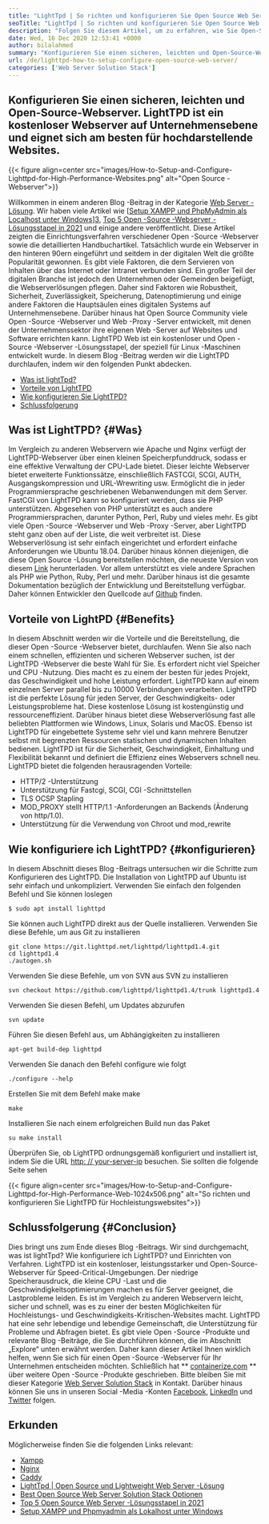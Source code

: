 ```yaml
---
title: "LightTpd | So richten und konfigurieren Sie Open Source Web Server '" 
seoTitle: "LightTpd | So richten und konfigurieren Sie Open Source Web Server" 
description: "Folgen Sie diesem Artikel, um zu erfahren, wie Sie Open-Source-Webserver einrichten und konfigurieren. LightTPD ist ein konformer Webserver, der mit einer robusten CPU -Laststeuerung geliefert wird." 
date: Wed, 16 Dec 2020 12:53:41 +0000
author: bilalahmed
summary: "Konfigurieren Sie einen sicheren, leichten und Open-Source-Webserver. LightTPD ist ein kostenloser Webserver auf Unternehmensebene und eignet sich am besten für hochdarstellende Websites." 
url: /de/lighttpd-how-to-setup-configure-open-source-web-server/
categories: ['Web Server Solution Stack']
---
```


## Konfigurieren Sie einen sicheren, leichten und Open-Source-Webserver. LightTPD ist ein kostenloser Webserver auf Unternehmensebene und eignet sich am besten für hochdarstellende Websites.

{{< figure align=center src="images/How-to-Setup-and-Configure-Lighttpd-for-High-Performance-Websites.png" alt="Open Source -Webserver">}}

Willkommen in einem anderen Blog -Beitrag in der Kategorie [Web Server -Lösung][1]. Wir haben viele Artikel wie [[Setup XAMPP und PhpMyAdmin als Localhost unter Windows][2]][3], [Top 5 Open -Source -Webserver -Lösungsstapel in 2021][4] und einige andere veröffentlicht. Diese Artikel zeigten die Einrichtungsverfahren verschiedener Open -Source -Webserver sowie die detaillierten Handbuchartikel. Tatsächlich wurde ein Webserver in den hinteren 90ern eingeführt und seitdem in der digitalen Welt die größte Popularität gewonnen. Es gibt viele Faktoren, die dem Servieren von Inhalten über das Internet oder Intranet verbunden sind. Ein großer Teil der digitalen Branche ist jedoch den Unternehmen oder Gemeinden beigefügt, die Webserverlösungen pflegen. Daher sind Faktoren wie Robustheit, Sicherheit, Zuverlässigkeit, Speicherung, Datenoptimierung und einige andere Faktoren die Hauptsäulen eines digitalen Systems auf Unternehmensebene.
Darüber hinaus hat Open Source Community viele Open -Source -Webserver und Web -Proxy -Server entwickelt, mit denen der Unternehmenssektor ihre eigenen Web -Server auf Websites und Software errichten kann. LightTPD Web ist ein kostenloser und Open -Source -Webserver -Lösungsstapel, der speziell für Linux -Maschinen entwickelt wurde. In diesem Blog -Beitrag werden wir die LightTPD durchlaufen, indem wir den folgenden Punkt abdecken.
  * [Was ist lightTpd?][5]
  * [Vorteile von LightTPD][6]
  * [Wie konfigurieren Sie LightTPD?][7]
  * [Schlussfolgerung][8]

## Was ist LightTPD? {#Was}
Im Vergleich zu anderen Webservern wie Apache und Nginx verfügt der LightTPD-Webserver über einen kleinen Speicherpfunddruck, sodass er eine effektive Verwaltung der CPU-Lade bietet. Dieser leichte Webserver bietet erweiterte Funktionssätze, einschließlich FASTCGI, SCGI, AUTH, Ausgangskompression und URL-Wrewriting usw. Ermöglicht die in jeder Programmiersprache geschriebenen Webanwendungen mit dem Server. FastCGI von LightTPD kann so konfiguriert werden, dass sie PHP unterstützen. Abgesehen von PHP unterstützt es auch andere Programmiersprachen, darunter Python, Perl, Ruby und vieles mehr.
Es gibt viele Open -Source -Webserver und Web -Proxy -Server, aber LightTPD steht ganz oben auf der Liste, die weit verbreitet ist. Diese Webserverlösung ist sehr einfach eingerichtet und erfordert einfache Anforderungen wie Ubuntu 18.04. Darüber hinaus können diejenigen, die diese Open Source -Lösung bereitstellen möchten, die neueste Version von diesem [Link][9] herunterladen. Vor allem unterstützt es viele andere Sprachen als PHP wie Python, Ruby, Perl und mehr. Darüber hinaus ist die gesamte Dokumentation bezüglich der Entwicklung und Bereitstellung verfügbar. Daher können Entwickler den Quellcode auf [Github][10] finden.

## Vorteile von LightPD {#Benefits}
In diesem Abschnitt werden wir die Vorteile und die Bereitstellung, die dieser Open -Source -Webserver bietet, durchlaufen. Wenn Sie also nach einem schnellen, effizienten und sicheren Webserver suchen, ist der LightTPD -Webserver die beste Wahl für Sie. Es erfordert nicht viel Speicher und CPU -Nutzung. Dies macht es zu einem der besten für jedes Projekt, das Geschwindigkeit und hohe Leistung erfordert. LightTPD kann auf einem einzelnen Server parallel bis zu 10000 Verbindungen verarbeiten. LightTPD ist die perfekte Lösung für jeden Server, der Geschwindigkeits- oder Leistungsprobleme hat. Diese kostenlose Lösung ist kostengünstig und ressourceneffizient.
Darüber hinaus bietet diese Webserverlösung fast alle beliebten Plattformen wie Windows, Linux, Solaris und MacOS. Ebenso ist LightTPD für eingebettete Systeme sehr viel und kann mehrere Benutzer selbst mit begrenzten Ressourcen statischen und dynamischen Inhalten bedienen. LightTPD ist für die Sicherheit, Geschwindigkeit, Einhaltung und Flexibilität bekannt und definiert die Effizienz eines Webservers schnell neu.
LightTPD bietet die folgenden herausragenden Vorteile:
  * HTTP/2 -Unterstützung
  * Unterstützung für Fastcgi, SCGI, CGI -Schnittstellen
  * TLS OCSP Stapling
  * MOD_PROXY stellt HTTP/1.1 -Anforderungen an Backends (Änderung von http/1.0).
  * Unterstützung für die Verwendung von Chroot und mod_rewrite

## Wie konfiguriere ich LightTPD? {#konfigurieren}
In diesem Abschnitt dieses Blog -Beitrags untersuchen wir die Schritte zum Konfigurieren des LightTPD. Die Installation von LightTPD auf Ubuntu ist sehr einfach und unkompliziert. Verwenden Sie einfach den folgenden Befehl und Sie können loslegen
```
$ sudo apt install lighttpd
```
Sie können auch LightTPD direkt aus der Quelle installieren. Verwenden Sie diese Befehle, um aus Git zu installieren
```
git clone https://git.lighttpd.net/lighttpd/lighttpd1.4.git
cd lighttpd1.4
./autogen.sh
```
Verwenden Sie diese Befehle, um von SVN aus SVN zu installieren
```
svn checkout https://github.com/lighttpd/lighttpd1.4/trunk lighttpd1.4
```
Verwenden Sie diesen Befehl, um Updates abzurufen
```
svn update
```
Führen Sie diesen Befehl aus, um Abhängigkeiten zu installieren
```
apt-get build-dep lighttpd
```
Verwenden Sie danach den Befehl configure wie folgt
```
./configure --help
```
Erstellen Sie mit dem Befehl make make
```
make
```
Installieren Sie nach einem erfolgreichen Build nun das Paket
```
su make install
```
Überprüfen Sie, ob LightTPD ordnungsgemäß konfiguriert und installiert ist, indem Sie die URL [http: // your-server-ip][11] besuchen. Sie sollten die folgende Seite sehen

{{< figure align=center src="images/How-to-Setup-and-Configure-Lighttpd-for-High-Performance-Web-1024x506.png" alt="So richten und konfigurieren Sie LightTPD für Hochleistungswebsites">}}


## Schlussfolgerung {#Conclusion}
Dies bringt uns zum Ende dieses Blog -Beitrags. Wir sind durchgemacht, was ist lightTpd? Wie konfiguriere ich LightTPD? und Einrichten von Verfahren. LightTPD ist ein kostenloser, leistungsstarker und Open-Source-Webserver für Speed-Critical-Umgebungen. Der niedrige Speicherausdruck, die kleine CPU -Last und die Geschwindigkeitsoptimierungen machen es für Server geeignet, die Lastprobleme leiden. Es ist im Vergleich zu anderen Webservern leicht, sicher und schnell, was es zu einer der besten Möglichkeiten für Hochleistungs- und Geschwindigkeits-Kritischen-Websites macht. LightTPD hat eine sehr lebendige und lebendige Gemeinschaft, die Unterstützung für Probleme und Abfragen bietet. Es gibt viele Open -Source -Produkte und relevante Blog -Beiträge, die Sie durchführen können, die im Abschnitt „Explore“ unten erwähnt werden. Daher kann dieser Artikel Ihnen wirklich helfen, wenn Sie sich für einen Open -Source -Webserver für Ihr Unternehmen entscheiden möchten.
Schließlich hat ** [containerize.com][12] ** über weitere Open -Source -Produkte geschrieben. Bitte bleiben Sie mit dieser Kategorie [Web Server Solution Stack][1] in Kontakt. Darüber hinaus können Sie uns in unseren Social -Media -Konten [Facebook][13], [LinkedIn][14] und [Twitter][15] folgen.

## Erkunden
Möglicherweise finden Sie die folgenden Links relevant:
  * [Xampp][16]
  * [Nginx][17]
  * [Caddy][18]
  * [LightTpd | Open Source und Lightweight Web Server -Lösung][19]
  * [Best Open Source Web Server Solution Stack Optionen][1]
  * [Top 5 Open Source Web Server -Lösungsstapel in 2021][4]
  * [Setup XAMPP und Phpmyadmin als Lokalhost unter Windows][2]

  
[1]: https://products.containerize.com/solution-stack/
[2]: https://blog.containerize.com/database-management-software/how-to-setup-xampp-and-phpmyadmin-as-localhost-on-windows/
[3]: https://blog.containerize.com/2020/12/16/setup-and-configure-lighttpd-web-server-for-high-performance-websites/
[4]: https://blog.containerize.com/2021/01/08/top-5-open-source-web-server-solution-stacks-in-2021/
[5]: #what
[6]: #benefits
[7]: #configure
[8]: #conclusion
[9]: http://www.lighttpd.net/download/
[10]: https://github.com/lighttpd/lighttpd1.4
[11]: http://your-server-ip/
[12]: https://www.containerize.com/
[13]: https://web.facebook.com/containerize
[14]: https://www.linkedin.com/company/containerize/
[15]: https://twitter.com/containerize_co
[16]: https://products.containerize.com/solution-stack/xampp/
[17]: https://products.containerize.com/solution-stack/nginx/
[18]: https://products.containerize.com/solution-stack/caddy/
[19]: https://products.containerize.com/solution-stack/lighttpd
